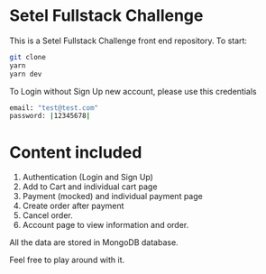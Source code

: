 # Setel Fullstack Challenge 

This is a Setel Fullstack Challenge front end repository. To start:

```bash
git clone
yarn
yarn dev
```

To Login without Sign Up new account, please use this credentials

```bash
email: "test@test.com"
password: |12345678|
```

# Content included
1. Authentication (Login and Sign Up)
2. Add to Cart and individual cart page
3. Payment (mocked) and individual payment page
4. Create order after payment
5. Cancel order.
6. Account page to view information and order.

All the data are stored in MongoDB database. 

Feel free to play around with it.
